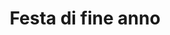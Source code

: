 ---
layout: event
categories: eventolocale
title:  "Festa di fine anno"
CL: Bologna
locandina: /img/eventilocali/2017-FI-tesi/locandina.jpg
gallery:
report:
facebook: https://www.facebook.com/events/1970251046594754
link: 
---